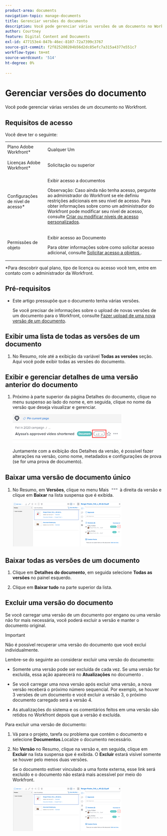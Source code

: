 ```yaml
---
product-area: documents
navigation-topic: manage-documents
title: Gerenciar versões do documento
description: Você pode gerenciar várias versões de um documento no Workfront.
author: Courtney
feature: Digital Content and Documents
exl-id: 477153e4-847b-46ec-8107-72a7399c3767
source-git-commit: f2f825280204b56d2dc85efc7a315a4377e551c7
workflow-type: tm+mt
source-wordcount: '514'
ht-degree: 0%

---
```


# Gerenciar versões do documento

Você pode gerenciar várias versões de um documento no Workfront.

## Requisitos de acesso

Você deve ter o seguinte:

<table style="table-layout:auto"> 
 <col> 
 <col> 
 <tbody> 
  <tr> 
   <td role="rowheader">Plano Adobe Workfront*</td> 
   <td> <p> Qualquer Um</p> </td> 
  </tr> 
  <tr> 
   <td role="rowheader">Licenças Adobe Workfront*</td> 
   <td> <p>Solicitação ou superior</p> </td> 
  </tr> 
  <tr> 
   <td role="rowheader">Configurações de nível de acesso*</td> 
   <td> <p>Exibir acesso a documentos</p> <p>Observação: Caso ainda não tenha acesso, pergunte ao administrador do Workfront se ele definiu restrições adicionais em seu nível de acesso. Para obter informações sobre como um administrador do Workfront pode modificar seu nível de acesso, consulte <a href="../../administration-and-setup/add-users/configure-and-grant-access/create-modify-access-levels.md" class="MCXref xref">Criar ou modificar níveis de acesso personalizados</a>.</p> </td> 
  </tr> 
  <tr> 
   <td role="rowheader">Permissões de objeto</td> 
   <td> <p>Exibir acesso ao Documento</p> <p>Para obter informações sobre como solicitar acesso adicional, consulte <a href="../../workfront-basics/grant-and-request-access-to-objects/request-access.md" class="MCXref xref">Solicitar acesso a objetos </a>.</p> </td> 
  </tr> 
 </tbody> 
</table>

&#42;Para descobrir qual plano, tipo de licença ou acesso você tem, entre em contato com o administrador da Workfront.

## Pré-requisitos

* Este artigo pressupõe que o documento tenha várias versões.

   Se você precisar de informações sobre o upload de novas versões de um documento para o Workfront, consulte [Fazer upload de uma nova versão de um documento](../../documents/managing-documents/upload-new-document-version.md).

## Exibir uma lista de todas as versões de um documento

1. No Resumo, role até a exibição da variável **Todas as versões** seção. Aqui você pode exibir todas as versões do documento.

## Exibir e gerenciar detalhes de uma versão anterior do documento

1. Próximo à parte superior da página Detalhes do documento, clique no menu suspenso ao lado do nome e, em seguida, clique no nome da versão que deseja visualizar e gerenciar.

   ![](assets/version-drop-dn-doc-dtls-nwe-350x93.png)

   Juntamente com a exibição dos Detalhes da versão, é possível fazer alterações na versão, como nome, metadados e configurações de prova (se for uma prova de documento).

## Baixar uma versão de documento único

1. No Resumo, em **Versões**, clique no menu Mais ![](assets/more-icon.png) à direita da versão e clique em **Baixar** na lista suspensa que é exibida.

   ![](assets/more-versions-350x143.png)

## Baixar todas as versões de um documento

1. Clique em **Detalhes do documento**, em seguida selecione **Todas as versões** no painel esquerdo.

1. Clique em **Baixar tudo** na parte superior da lista.

## Excluir uma versão do documento

Se você carregar uma versão de um documento por engano ou uma versão não for mais necessária, você poderá excluir a versão e manter o documento original.

>[!IMPORTANT]
>
>Não é possível recuperar uma versão do documento que você exclui individualmente.

Lembre-se do seguinte ao considerar excluir uma versão do documento:

* Somente uma versão pode ser excluída de cada vez. Se uma versão for excluída, essa ação aparecerá no **Atualizações** no documento .
* Se você carregar uma nova versão após excluir uma versão, a nova versão receberá o próximo número sequencial. Por exemplo, se houver 3 versões de um documento e você excluir a versão 3, o próximo documento carregado será a versão 4.
* As atualizações do sistema e os comentários feitos em uma versão são retidos no Workfront depois que a versão é excluída.

   <!--
  <li data-mc-conditions="QuicksilverOrClassic.Draft mode">Deleting a document version in Workfront does not delete the Proof version.&nbsp;</li>
  -->

Para excluir uma versão de documento:

1. Vá para o projeto, tarefa ou problema que contém o documento e selecione **Documentos**.Localize o documento necessário.
1. No **Versão** no Resumo, clique na versão e, em seguida, clique em **Excluir** na lista suspensa que é exibida. O **Excluir** estará visível somente se houver pelo menos duas versões.

   Se o documento estiver vinculado a uma fonte externa, esse link será excluído e o documento não estará mais acessível por meio do Workfront.

   ![](assets/more-versions-350x143.png)
